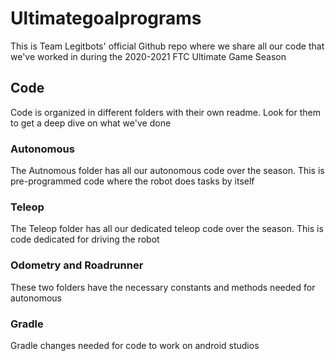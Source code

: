 # Ultimategoalprograms
This is Team Legitbots' official Github repo where we share all our code that we've worked in during the 2020-2021 FTC Ultimate Game Season
## Code
Code is organized in different folders with their own readme. Look for them to get a deep dive on what we've done
### Autonomous
The Autnomous folder has all our autonomous code over the season. This is pre-programmed code where the robot does tasks by itself
### Teleop
The Teleop folder has all our dedicated teleop code over the season. This is code dedicated for driving the robot
### Odometry and Roadrunner
These two folders have the necessary constants and methods needed for autonomous
### Gradle 
Gradle changes needed for code to work on android studios
